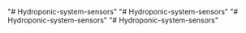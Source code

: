 "# Hydroponic-system-sensors" 
"# Hydroponic-system-sensors" 
"# Hydroponic-system-sensors" 
"# Hydroponic-system-sensors" 
